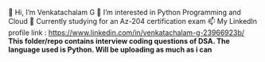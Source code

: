 👋 Hi, I’m Venkatachalam G
👀 I’m interested in Python Programming and Cloud
🌱 Currently studying for an Az-204 certification exam
📫 My LinkedIn profile link : https://www.linkedin.com/in/venkatachalam-g-23966923b/
<b font-size:20>This folder/repo contains interview coding questions of DSA. The language used is Python. Will be uploading as much as i can</b>
